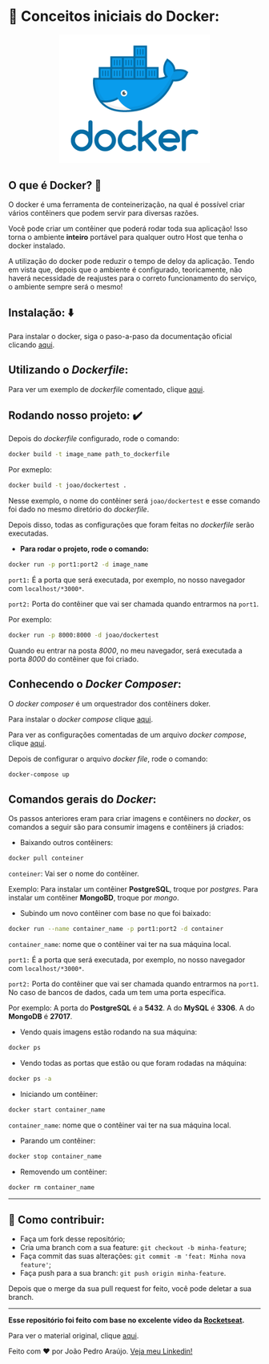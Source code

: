 # :whale: Conceitos iniciais do Docker:

<p align="center">
<img src="./.github/docker-logo.png" alt="Docker Logo" width="300" />
</p>

## O que é Docker? :whale2:
O docker é uma ferramenta de conteinerização, na qual é possível criar vários contêiners que podem servir para diversas razões.

Você pode criar um contêiner que poderá rodar toda sua aplicação! Isso torna o ambiente **inteiro** portável para qualquer outro Host que tenha o docker instalado.

A utilização do docker pode reduzir o tempo de deloy da aplicação. Tendo em vista que, depois que o ambiente é configurado, teoricamente, não haverá necessidade de reajustes para o correto funcionamento do serviço, o ambiente sempre será o mesmo!

## Instalação: :arrow_down:
Para instalar o docker, siga o paso-a-paso da documentação oficial clicando [aqui](https://docs.docker.com/install/).

## Utilizando o *Dockerfile*:
Para ver um exemplo de *dockerfile* comentado, clique [aqui](./Dockerfile).

## Rodando nosso projeto: :heavy_check_mark:
Depois do *dockerfile* configurado, rode o comando:

```bash
docker build -t image_name path_to_dockerfile
```

Por exmeplo:

```bash
docker build -t joao/dockertest .
```

Nesse exemplo, o nome do contêiner será `joao/dockertest` e esse comando foi dado no mesmo diretório do *dockerfile*.

Depois disso, todas as configurações que foram feitas no *dockerfile* serão executadas.

- **Para rodar o projeto, rode o comando:**

```bash
docker run -p port1:port2 -d image_name
```

`port1:` É a porta que será executada, por exemplo, no nosso navegador com `localhost/*3000*`.

`port2:` Porta do contêiner que vai ser chamada quando entrarmos na `port1`.

Por exemplo:

```bash
docker run -p 8000:8000 -d joao/dockertest
```

Quando eu entrar na posta *8000*, no meu navegador, será executada a porta *8000* do contêiner que foi criado.

## Conhecendo o *Docker Composer*:
O *docker composer* é um orquestrador dos contêiners doker.

Para instalar o *docker compose* clique [aqui](https://docs.docker.com/compose/install/#install-compose).

Para ver as configurações comentadas de um arquivo *docker compose*, clique [aqui](./docker-compose.yml).

Depois de configurar o arquivo *docker file*, rode o comando:

```bash
docker-compose up
```

## Comandos gerais do *Docker*:
Os passos anteriores eram para criar imagens e contêiners no *docker*, os comandos a seguir são para consumir imagens e contêiners já criados:

- Baixando outros contêiners:

```bash
docker pull conteiner
```

`conteiner`: Vai ser o nome do contêiner.

Exemplo: Para instalar um contêiner **PostgreSQL**, troque por *postgres*. Para instalar um contêiner **MongoBD**, troque por *mongo*.

- Subindo um novo contêiner com base no que foi baixado:

```bash
docker run --name container_name -p port1:port2 -d container
```

`container_name`: nome que o contêiner vai ter na sua máquina local.

`port1:` É a porta que será executada, por exemplo, no nosso navegador com `localhost/*3000*`.

`port2:` Porta do contêiner que vai ser chamada quando entrarmos na `port1`. No caso de bancos de dados, cada um tem uma porta específica.

Por exemplo: A porta do **PostgreSQL** é a **5432**. A do **MySQL** é **3306**. A do **MongoDB** é **27017**.

- Vendo quais imagens estão rodando na sua máquina:

```bash
docker ps
```

- Vendo todas as portas que estão ou que foram rodadas na máquina:

```bash
docker ps -a
```

- Iniciando um contêiner:

```bash
docker start container_name
```

`container_name`: nome que o contêiner vai ter na sua máquina local.

- Parando um contêiner:

```bash
docker stop container_name
```

- Removendo um contêiner:

```bash
docker rm container_name
```

---

## 🤔 Como contribuir:

- Faça um fork desse repositório;
- Cria uma branch com a sua feature: `git checkout -b minha-feature`;
- Faça commit das suas alterações: `git commit -m 'feat: Minha nova feature'`;
- Faça push para a sua branch: `git push origin minha-feature`.

Depois que o merge da sua pull request for feito, você pode deletar a sua branch.

---

**Esse repositório foi feito com base no excelente vídeo da [Rocketseat](https://rocketseat.com.br/).**

Para ver o material original, clique [aqui](https://www.youtube.com/watch?v=AVNADGzXrrQ).

Feito com ❤ por João Pedro Araújo. [Veja meu Linkedin!](https://www.linkedin.com/in/jo%C3%A3o-pedro-731ab61a5/)